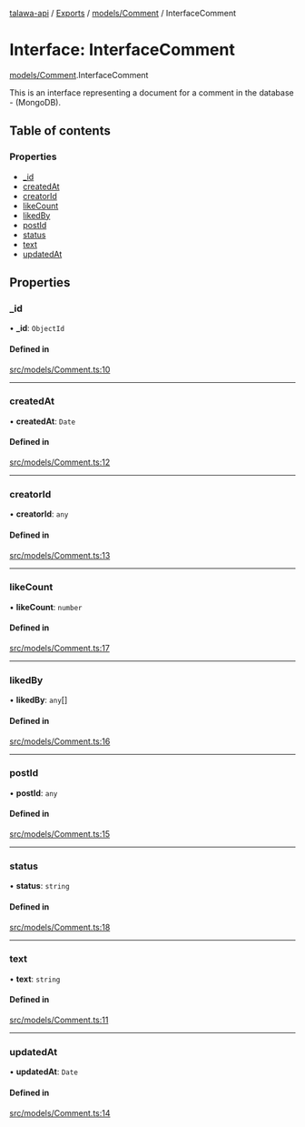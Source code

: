[talawa-api](../README.md) / [Exports](../modules.md) / [models/Comment](../modules/models_Comment.md) / InterfaceComment

# Interface: InterfaceComment

[models/Comment](../modules/models_Comment.md).InterfaceComment

This is an interface representing a document for a comment in the database - (MongoDB).

## Table of contents

### Properties

- [\_id](models_Comment.InterfaceComment.md#_id)
- [createdAt](models_Comment.InterfaceComment.md#createdat)
- [creatorId](models_Comment.InterfaceComment.md#creatorid)
- [likeCount](models_Comment.InterfaceComment.md#likecount)
- [likedBy](models_Comment.InterfaceComment.md#likedby)
- [postId](models_Comment.InterfaceComment.md#postid)
- [status](models_Comment.InterfaceComment.md#status)
- [text](models_Comment.InterfaceComment.md#text)
- [updatedAt](models_Comment.InterfaceComment.md#updatedat)

## Properties

### \_id

• **\_id**: `ObjectId`

#### Defined in

[src/models/Comment.ts:10](https://github.com/PalisadoesFoundation/talawa-api/blob/e5f7a9d/src/models/Comment.ts#L10)

___

### createdAt

• **createdAt**: `Date`

#### Defined in

[src/models/Comment.ts:12](https://github.com/PalisadoesFoundation/talawa-api/blob/e5f7a9d/src/models/Comment.ts#L12)

___

### creatorId

• **creatorId**: `any`

#### Defined in

[src/models/Comment.ts:13](https://github.com/PalisadoesFoundation/talawa-api/blob/e5f7a9d/src/models/Comment.ts#L13)

___

### likeCount

• **likeCount**: `number`

#### Defined in

[src/models/Comment.ts:17](https://github.com/PalisadoesFoundation/talawa-api/blob/e5f7a9d/src/models/Comment.ts#L17)

___

### likedBy

• **likedBy**: `any`[]

#### Defined in

[src/models/Comment.ts:16](https://github.com/PalisadoesFoundation/talawa-api/blob/e5f7a9d/src/models/Comment.ts#L16)

___

### postId

• **postId**: `any`

#### Defined in

[src/models/Comment.ts:15](https://github.com/PalisadoesFoundation/talawa-api/blob/e5f7a9d/src/models/Comment.ts#L15)

___

### status

• **status**: `string`

#### Defined in

[src/models/Comment.ts:18](https://github.com/PalisadoesFoundation/talawa-api/blob/e5f7a9d/src/models/Comment.ts#L18)

___

### text

• **text**: `string`

#### Defined in

[src/models/Comment.ts:11](https://github.com/PalisadoesFoundation/talawa-api/blob/e5f7a9d/src/models/Comment.ts#L11)

___

### updatedAt

• **updatedAt**: `Date`

#### Defined in

[src/models/Comment.ts:14](https://github.com/PalisadoesFoundation/talawa-api/blob/e5f7a9d/src/models/Comment.ts#L14)

